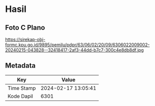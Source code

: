 # Hasil

## Foto C Plano

https://sirekap-obj-formc.kpu.go.id/9895/pemilu/pdpr/63/06/02/20/09/6306022009002-20240215-043828--32418417-2af3-44dd-b7c7-300c4e8db8df.jpg


## Metadata

| Key        | Value               |
| ---------- | ------------------- |
| Time Stamp | 2024-02-17 13:05:41 |
| Kode Dapil | 6301                |



